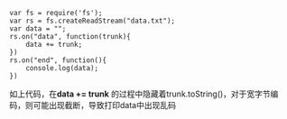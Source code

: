 ```
var fs = require('fs');
var rs = fs.createReadStream("data.txt");
var data = "";
rs.on("data", function(trunk){
    data += trunk;
})
rs.on("end", function(){
    console.log(data);
})
```

如上代码，在**data += trunk** 的过程中隐藏着trunk.toString\(\)，对于宽字节编码，则可能出现截断，导致打印data中出现乱码

